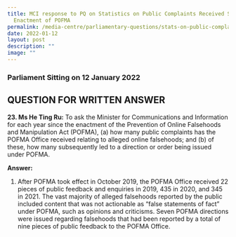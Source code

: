 ```yaml
---
title: MCI response to PQ on Statistics on Public Complaints Received Since
  Enactment of POFMA
permalink: /media-centre/parliamentary-questions/stats-on-public-complaints-since-enactment-of-pofma/
date: 2022-01-12
layout: post
description: ""
image: ""
---
```

### Parliament Sitting on 12 January 2022

QUESTION FOR WRITTEN ANSWER
------------------------------------

**23. Ms He Ting Ru:** To ask the Minister for Communications and Information for each year since the enactment of the Prevention of Online Falsehoods and Manipulation Act (POFMA), (a) how many public complaints has the POFMA Office received relating to alleged online falsehoods; and (b) of these, how many subsequently led to a direction or order being issued under POFMA.

**Answer:**

1. After POFMA took effect in October 2019, the POFMA Office received 22 pieces of public feedback and enquiries in 2019, 435 in 2020, and 345 in 2021. The vast majority of alleged falsehoods reported by the public included content that was not actionable as “false statements of fact” under POFMA, such as opinions and criticisms. Seven POFMA directions were issued regarding falsehoods that had been reported by a total of nine pieces of public feedback to the POFMA Office.
